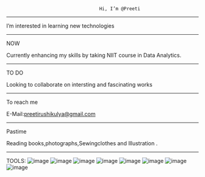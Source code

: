                                       Hi, I’m @Preeti
 ****************************************************************************************************
I’m interested in learning new technologies
_____________________________________________________________________________________________________
NOW

Currently enhancing my skills by taking NIIT course in Data Analytics.
________________________________________________________________________________________________________
TO DO

Looking to collaborate on intersting and fascinating works
______________________________________________________________________________________________________
 To reach me

E-Mail:preetirushikulya@gmail.com
______________________________________________________________________________________________________
Pastime

Reading books,photographs,Sewingclothes and Illustration  .
______________________________________________________________________________________________________
TOOLS:
     ![image](https://github.com/user-attachments/assets/19b1c185-c16b-46a4-b5da-8709f4e6d014)
     ![image](https://github.com/user-attachments/assets/7580cdc0-33a8-473c-9c3d-cb65c108faab)
     ![image](https://github.com/user-attachments/assets/ca1cd0c2-d38a-4302-aea4-d09acaa0e7ef)
     ![image](https://github.com/user-attachments/assets/e5b6a2ab-69a3-4eff-b02d-2a0f4741a5b3)
     ![image](https://github.com/user-attachments/assets/01e07526-369c-4df8-8fa1-58d1847f094f)
     ![image](https://github.com/user-attachments/assets/82780d23-9d9e-4f38-a87d-558f33fbfa3e)
     ![image](https://github.com/user-attachments/assets/91b7961f-88ed-4615-b3ff-200a412810ac)
     ![image](https://github.com/user-attachments/assets/9cb46f0f-3cbc-4716-9e67-3a6ac11930da)
    
<!---
PreityRao/PreityRao is a ✨ special ✨ repository because its `README.md` (this file) appears on your GitHub profile.
You can click the Preview link to take a look at your changes.
--->
